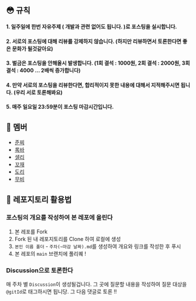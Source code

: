 ## 😳 규칙

#### 1. 일주일에 한번 자유주제 ( 개발과 관련 없어도 됩니다. )로 포스팅을 실시합니다.

#### 2. 서로의 포스팅에 대해 리뷰를 강제하지 않습니다. (하지만 리뷰하면서 토론한다면 좋은 문화가 될것같아요)

#### 3. 벌금은 포스팅을 안해올시 발생합니다. (1회 결석 : 1000원, 2회 결석 : 2000원, 3회 결석 : 4000 … 2배씩 증가합니다)

#### 4. 만약 서로의 포스팅을 리뷰한다면, 합리적이지 못한 내용에 대해서 지적해주시면 됩니다. (우리 서로 토론해봐요)

#### 5. 매주 일요일 23:59분이 포스팅 마감시간입니다.


## 🥷 멤버

- [준찌](https://velog.io/@rat8397)
- [록바](https://velog.io/@lokba)
- [샐리](https://velog.io/@liswktjs)
- [꼬재](https://velog.io/@kkojae91)
- [도리](https://prefer2.tistory.com/)
- [무비](https://velog.io/@movie)


## 🥇 레포지토리 활용법

### 포스팅의 개요를 작성하여 본 레포에 올린다
1. 본 레포를 Fork
2. Fork 된 내 레포지토리를 Clone 하여 로컬에 생성
3. `본인 이름 폴더` - `주차(~마감 날짜).md`를 생성하여 개요와 링크를 작성한 후 푸시
4. 본 레포의 `main` 브랜치에 풀리퀘 !

### Discussion으로 토론한다
매 주차 별 `Discussion`이 생성될겁니다. 그 곳에 질문할 내용을 작성하여 질문 대상을 `@gitId`로 태그하시면 됩니당. 그 다음 댓글로 토론 !!
